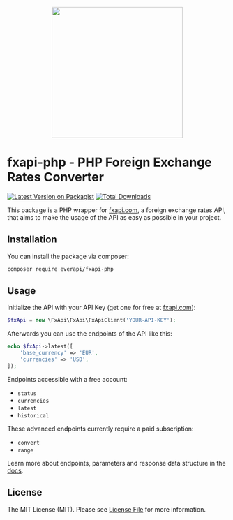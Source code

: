 <p align="center">
<img src="https://app.fxapi.com/img/logo/fxapi.png" width="300"/>
</p>

# fxapi-php - PHP Foreign Exchange Rates Converter

[![Latest Version on Packagist](https://img.shields.io/packagist/v/everapi/fxapi-php.svg?style=flat-square)](https://packagist.org/packages/everapi/fxapi-php)
[![Total Downloads](https://img.shields.io/packagist/dt/everapi/fxapi-php.svg?style=flat-square)](https://packagist.org/packages/everapi/fxapi-php)

This package is a PHP wrapper for [fxapi.com](https://fxapi.com), a foreign exchange rates API, that aims to make the usage of the API as easy as possible in your project.

## Installation

You can install the package via composer:

```bash
composer require everapi/fxapi-php
```

## Usage

Initialize the API with your API Key (get one for free at [fxapi.com](https://fxapi.com)):

```php
$fxApi = new \FxApi\FxApi\FxApiClient('YOUR-API-KEY');
```

Afterwards you can use the endpoints of the API like this:

```php
echo $fxApi->latest([
    'base_currency' => 'EUR',
    'currencies' => 'USD',
]);
```

Endpoints accessible with a free account:
- `status`
- `currencies`
- `latest`
- `historical`

These advanced endpoints currently require a paid subscription:
- `convert`
- `range`

Learn more about endpoints, parameters and response data structure in the [docs](https://fxapi.com/docs).

[docs]: https://fxapi.com/docs
[fxapi.com]: https://fxapi.com

## License

The MIT License (MIT). Please see [License File](LICENSE.md) for more information.
